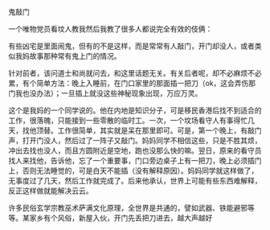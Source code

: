 鬼敲门

一个唯物党员看坟人教我然后我教了很多人都说完全有效的伎俩：

有些凶宅是里面闹鬼，但有的不是这样，而是常常有人敲门，开门却没人，或者类似我妈故事那种常有鬼上门的情况。

针对前者，该问道士和尚就问去，和这里话题无关。有关后者呢，却不必麻烦不必累，有个简单方法：晚上入睡前，在门口家里的那面插一把刀（ok，这会弄伤那门我也没办法）；一旦插上就没这些神秘现象出现，万应万灵。

这个是我妈的一个同学说的。他在内地是知识分子，可是移民香港后找不到适合的工作，很落魄，只能接到一些零散的临时工。一次，一个坟场看守人有事得忙几天，找他顶替。工作很简单，其实就是呆在那里即可。可是，第一个晚上，有敲门声，打开门没人，然后过了一阵子又敲门。妈妈同学不相信这些，只是不胜其烦，冲出去找也没人，而且方圆附近是空地，跑也没那么快的嘛。翌日，原来的看守员找人来找他，告诉他，忘了一个重要事，门口旁边桌子上有一把刀，晚上必须插门上，否则无法睡觉的，可是白天不能插（没有解释原因）。妈妈同学就这样做了，无事度过了几天，然后工作就完成了。后来他承认，世界上可能有些东西难解释，反正这样做就能解决云云。

许多民俗玄学宗教巫术萨满文化原理，全世界是共通的，譬如武器、铁能避邪等等。某家乡有个风俗，新屋入伙，开门先丢把刀进去，越大声越好
